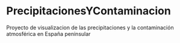 # PrecipitacionesYContaminacion
Proyecto de visualizacion de las precipitaciones y la contaminación atmosférica en España peninsular
